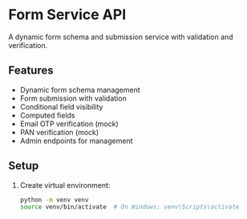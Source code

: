 # Form Service API

A dynamic form schema and submission service with validation and verification.

## Features

- Dynamic form schema management
- Form submission with validation
- Conditional field visibility
- Computed fields
- Email OTP verification (mock)
- PAN verification (mock)
- Admin endpoints for management

## Setup

1. Create virtual environment:
   ```bash
   python -m venv venv
   source venv/bin/activate  # On Windows: venv\Scripts\activate